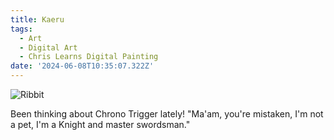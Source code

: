 ```yaml
---
title: Kaeru
tags:
  - Art
  - Digital Art
  - Chris Learns Digital Painting
date: '2024-06-08T10:35:07.322Z'
---
```


![Ribbit](http://res.cloudinary.com/cpadilla/image/upload/v1717883183/chrisdpadilla/blog/art/f2nolintnzwgulugkcxy.jpg)

Been thinking about Chrono Trigger lately! "Ma'am, you're mistaken, I'm not a pet, I'm a Knight and master swordsman."
